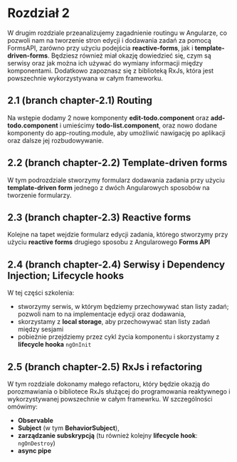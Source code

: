 # Rozdział 2

W drugim rozdziale przeanalizujemy zagadnienie routingu w Angularze, co pozwoli nam na tworzenie stron edycji i
dodawania zadań za pomocą FormsAPI, zarówno przy użyciu podejścia **reactive-forms**, jak i **template-driven-forms**.
Będziesz
również miał okazję dowiedzieć się, czym są serwisy oraz jak można ich używać do wymiany informacji między komponentami.
Dodatkowo zapoznasz się z biblioteką RxJs, która jest powszechnie wykorzystywana w całym frameworku.

## 2.1 (branch chapter-2.1) Routing

Na wstępie dodamy 2 nowe
komponenty **edit-todo.component**
oraz **add-todo.component** i
umieścimy **todo-list.component**, oraz nowo dodane komponenty
do app-routing.module, aby umożliwić nawigację po
aplikacji oraz dalsze jej rozbudowywanie.

## 2.2 (branch chapter-2.2) Template-driven forms

W tym podrozdziale stworzymy formularz dodawania zadania przy użyciu **template-driven form** jednego z dwóch Angularowych
sposobów na tworzenie formularzy.

## 2.3 (branch chapter-2.3) Reactive forms

Kolejne na tapet wejdzie formularz edycji zadania, którego stworzymy przy użyciu **reactive forms** drugiego sposobu z
Angularowego **Forms API**

## 2.4 (branch chapter-2.4) Serwisy i Dependency Injection; Lifecycle hooks

W tej części szkolenia:
- stworzymy serwis, w którym będziemy przechowywać stan listy zadań; pozwoli nam to na implementacje edycji oraz dodawania,
- skorzystamy z **local storage**, aby przechowywać stan listy zadań między sesjami
- pobieżnie przejdziemy przez cykl życia komponentu i skorzystamy z **lifecycle hooka** `ngOnInit`

## 2.5 (branch chapter-2.5) RxJs i refactoring

W tym rozdziale dokonamy małego refactoru, który będzie okazją do porozmawiania o bibliotece RxJs służącej do programowania reaktywnego i wykorzystywanej powszechnie w całym framewrku.
W szczególności omówimy:
- **Observable**
- **Subject** (w tym **BehaviorSubject**),
- **zarządzanie subskrypcją** (tu również kolejny **lifecycle hook**: `ngOnDestroy`)
- **async pipe**
